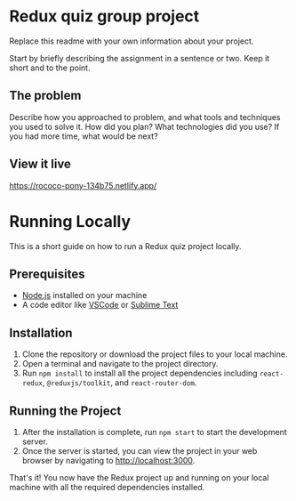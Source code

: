 # Redux quiz group project

Replace this readme with your own information about your project.

Start by briefly describing the assignment in a sentence or two. Keep it short and to the point.

## The problem

Describe how you approached to problem, and what tools and techniques you used to solve it. How did you plan? What technologies did you use? If you had more time, what would be next?

## View it live

https://rococo-pony-134b75.netlify.app/

# Running Locally

This is a short guide on how to run a Redux quiz project locally.

## Prerequisites

- [Node.js](https://nodejs.org/en/) installed on your machine
- A code editor like [VSCode](https://code.visualstudio.com/) or [Sublime Text](https://www.sublimetext.com/)

## Installation

1. Clone the repository or download the project files to your local machine.
2. Open a terminal and navigate to the project directory.
3. Run `npm install` to install all the project dependencies including `react-redux`, `@reduxjs/toolkit`, and `react-router-dom`.

## Running the Project

1. After the installation is complete, run `npm start` to start the development server.
2. Once the server is started, you can view the project in your web browser by navigating to [http://localhost:3000](http://localhost:3000).

That's it! You now have the Redux project up and running on your local machine with all the required dependencies installed. 
